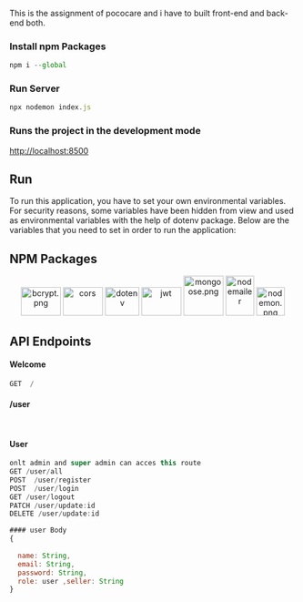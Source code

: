 This is the assignment of pococare and i have to built front-end and back-end both.

### Install npm Packages

```javascript
npm i --global
```



### Run Server
```javascript
npx nodemon index.js
```
### Runs the project in the development mode

[http://localhost:8500](http://localhost:8500)


## Run

To run this application, you have to set your own environmental variables. For security reasons, some variables have been hidden from view and used as environmental variables with the help of dotenv package. Below are the variables that you need to set in order to run the application:



## NPM Packages
<p align = "center">
<img src="https://repository-images.githubusercontent.com/139898859/9617c480-81c2-11ea-94fc-322231ead1f0" alt="bcrypt.png" width="70" height="50"/>
<img src="https://github.com/faraz412/cozy-passenger-4798/blob/main/Frontend/Files/cors.png?raw=true" alt="cors" width="70" height="50"/>
<img src="https://github.com/faraz412/cozy-passenger-4798/blob/main/Frontend/Files/download.png?raw=true" alt="dotenv" width="60" height="50"/>
<img src="https://github.com/faraz412/cozy-passenger-4798/blob/main/Frontend/Files/JWT.png?raw=true" alt="jwt" width="70" height="50"/>
<img src="https://4008838.fs1.hubspotusercontent-na1.net/hubfs/4008838/mogoose-logo.png" alt="mongoose.png" width="70" height="70"/>     
<img src="https://i0.wp.com/community.nodemailer.com/wp-content/uploads/2015/10/n2-2.png?fit=422%2C360&ssl=1" alt="nodemailer" width="50" height="70"/>
<img src="https://user-images.githubusercontent.com/13700/35731649-652807e8-080e-11e8-88fd-1b2f6d553b2d.png" alt="nodemon.png" width="50" height="50"/>

</p>
   
   
## API Endpoints
   #### Welcome
```javascript
GET  / 
```
  #### /user
 
```javascript



```
#### User 
```javascript
onlt admin and super admin can acces this route
GET /user/all  
POST  /user/register
POST  /user/login
GET /user/logout
PATCH /user/update:id
DELETE /user/update:id

#### user Body
{
 
  name: String,
  email: String,
  password: String,
  role: user ,seller: String
}

